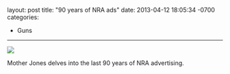 layout: post
title:  "90 years of NRA ads"
date:   2013-04-12 18:05:34 -0700
categories:
  - Guns
---

  ![](/attachments/7ffc788d9be0bc57725e2458ea359749/image.png)  

 Mother Jones delves into the last 90 years of NRA advertising.

